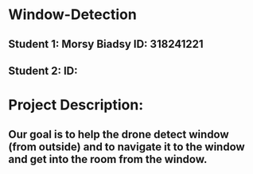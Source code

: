 # Window-Detection
## Student 1: Morsy Biadsy  ID: 318241221
## Student 2:   ID:

# Project Description:
## Our goal is to help the drone detect window (from outside) and to navigate it to the window and get into the room from the window.
